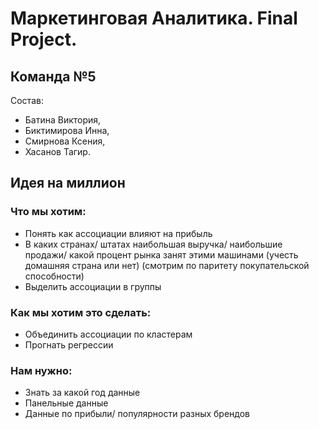 # Маркетинговая Аналитика. Final Project.

## Команда №5

Состав: 
* Батина Виктория,
* Биктимирова Инна,
* Смирнова Ксения,
* Хасанов Тагир.


## Идея на миллион

### Что мы хотим:

* Понять как ассоциации влияют на прибыль
* В каких странах/ штатах наибольшая выручка/ наибольшие продажи/ какой процент рынка занят этими машинами (учесть домашняя страна или нет) (смотрим по паритету покупательской способности)
* Выделить ассоциации в группы 


### Как мы хотим это сделать:

* Объединить ассоциации по кластерам
* Прогнать регрессии 

### Нам нужно:

* Знать за какой год данные
* Панельные данные
* Данные по прибыли/ популярности разных брендов

